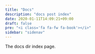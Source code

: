 ```yaml
---
title: "Docs"
description: "docs post index"
date: 2020-01-11T14:09:21+09:00
draft: false
pre: "<i class='fa fa-fw fa-book'></i>"
sidebar: "sidenav"
---
```


The docs dir index page.
